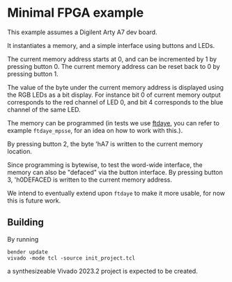 # Minimal FPGA example

This example assumes a Digilent Arty A7 dev board.

It instantiates a memory, and a simple interface using buttons and LEDs.

The current memory address starts at 0, and can be incremented by 1 by pressing button 0.
The current memory address can be reset back to 0 by pressing button 1.

The value of the byte under the current memory address is displayed using the RGB LEDs as a bit display.
For instance bit 0 of current memory output corresponds to the red channel of LED 0, and bit 4 corresponds to the blue channel of the same LED.

The memory can be programmed (in tests we use [ftdaye](https://github.com/onsdagens/ftdaye), you can refer to example `ftdaye_mpsse`, for an idea on how to work with this.).

By pressing button 2, the byte 'hA7 is written to the current memory location.

Since programming is bytewise, to test the word-wide interface, the memory can also be "defaced" via the button interface.
By pressing button 3, 'h0DEFACED is written to the current memory address.

We intend to eventually extend upon `ftdaye` to make it more usable, for now this is future work.

## Building
By running
```
bender update
vivado -mode tcl -source init_project.tcl
```
a synthesizeable Vivado 2023.2 project is expected to be created.
